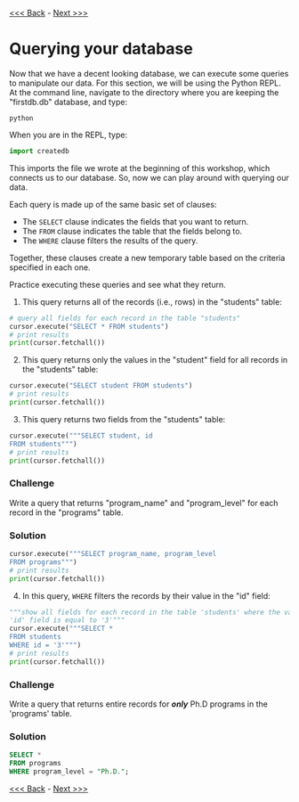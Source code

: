 [<<< Back](6-buildtable_challenge.md) - [Next >>>](8-innerjoin.md)  

# Querying your database  

Now that we have a decent looking database, we can execute some queries to manipulate our data. For this section, we will be using the Python REPL. At the command line, navigate to the directory where you are keeping the "firstdb.db" database, and type:

```
python
```

When you are in the REPL, type:

```python
import createdb
```

This imports the file we wrote at the beginning of this workshop, which connects us to our database. So, now we can play around with querying our data.

Each query is made up of the same basic set of clauses:  
- The `SELECT` clause indicates the fields that you want to return.  
- The `FROM` clause indicates the table that the fields belong to.  
- The `WHERE` clause filters the results of the query.  

Together, these clauses create a new temporary table based on the criteria specified in each one.  

Practice executing these queries and see what they return.  

1. This query returns all of the records (i.e., rows) in the "students" table:  
```python
# query all fields for each record in the table "students"
cursor.execute("SELECT * FROM students")
# print results
print(cursor.fetchall())
```  

2. This query returns only the values in the "student" field for all records in the "students" table:  
```python
cursor.execute("SELECT student FROM students")
# print results
print(cursor.fetchall())
```  

3. This query returns two fields from the "students" table:  
```python
cursor.execute("""SELECT student, id
FROM students""")
# print results
print(cursor.fetchall())
```  

### Challenge

Write a query that returns "program_name" and "program_level" for each record in the "programs" table.


### Solution

```python
cursor.execute("""SELECT program_name, program_level
FROM programs""")
# print results
print(cursor.fetchall())
```

4. In this query, `WHERE` filters the records by their value in the "id" field:  

```python
"""show all fields for each record in the table 'students' where the value of the
'id' field is equal to '3'"""
cursor.execute("""SELECT *
FROM students
WHERE id = '3'""")
# print results
print(cursor.fetchall())
```

### Challenge

Write a query that returns entire records for _**only**_ Ph.D programs in the 'programs' table.


### Solution

```sql
SELECT *
FROM programs
WHERE program_level = "Ph.D.";
```
	
[<<< Back](6-buildtable_challenge.md) - [Next >>>](8-innerjoin.md)  
